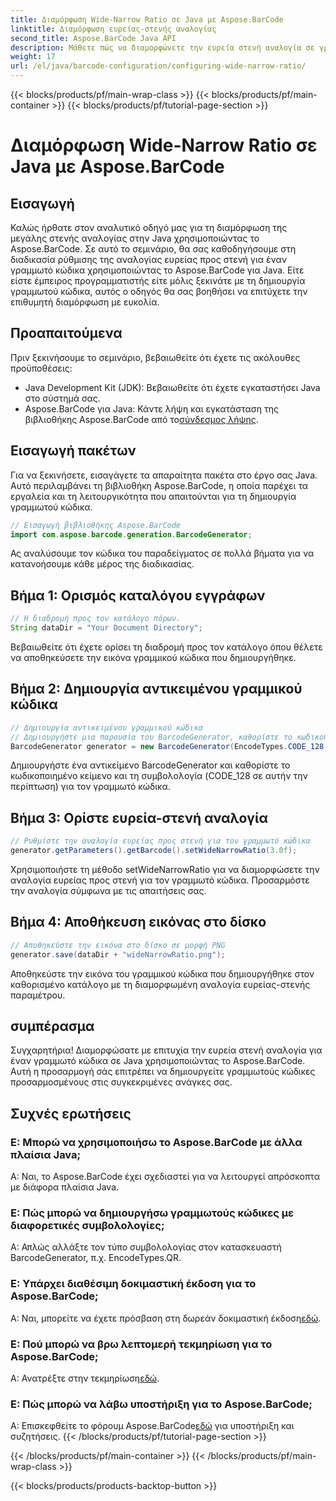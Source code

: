 ```yaml
---
title: Διαμόρφωση Wide-Narrow Ratio σε Java με Aspose.BarCode
linktitle: Διαμόρφωση ευρείας-στενής αναλογίας
second_title: Aspose.BarCode Java API
description: Μάθετε πώς να διαμορφώνετε την ευρεία στενή αναλογία σε γραμμωτούς κώδικες Java χρησιμοποιώντας το Aspose.BarCode. Ακολουθήστε τον βήμα προς βήμα οδηγό μας για απρόσκοπτη προσαρμογή.
weight: 17
url: /el/java/barcode-configuration/configuring-wide-narrow-ratio/
---
```


{{< blocks/products/pf/main-wrap-class >}}
{{< blocks/products/pf/main-container >}}
{{< blocks/products/pf/tutorial-page-section >}}

# Διαμόρφωση Wide-Narrow Ratio σε Java με Aspose.BarCode


## Εισαγωγή

Καλώς ήρθατε στον αναλυτικό οδηγό μας για τη διαμόρφωση της μεγάλης στενής αναλογίας στην Java χρησιμοποιώντας το Aspose.BarCode. Σε αυτό το σεμινάριο, θα σας καθοδηγήσουμε στη διαδικασία ρύθμισης της αναλογίας ευρείας προς στενή για έναν γραμμωτό κώδικα χρησιμοποιώντας το Aspose.BarCode για Java. Είτε είστε έμπειρος προγραμματιστής είτε μόλις ξεκινάτε με τη δημιουργία γραμμωτού κώδικα, αυτός ο οδηγός θα σας βοηθήσει να επιτύχετε την επιθυμητή διαμόρφωση με ευκολία.

## Προαπαιτούμενα

Πριν ξεκινήσουμε το σεμινάριο, βεβαιωθείτε ότι έχετε τις ακόλουθες προϋποθέσεις:

- Java Development Kit (JDK): Βεβαιωθείτε ότι έχετε εγκαταστήσει Java στο σύστημά σας.
-  Aspose.BarCode για Java: Κάντε λήψη και εγκατάσταση της βιβλιοθήκης Aspose.BarCode από το[σύνδεσμος λήψης](https://releases.aspose.com/barcode/java/).

## Εισαγωγή πακέτων

Για να ξεκινήσετε, εισαγάγετε τα απαραίτητα πακέτα στο έργο σας Java. Αυτό περιλαμβάνει τη βιβλιοθήκη Aspose.BarCode, η οποία παρέχει τα εργαλεία και τη λειτουργικότητα που απαιτούνται για τη δημιουργία γραμμωτού κώδικα.

```java
// Εισαγωγή βιβλιοθήκης Aspose.BarCode
import com.aspose.barcode.generation.BarcodeGenerator;
```

Ας αναλύσουμε τον κώδικα του παραδείγματος σε πολλά βήματα για να κατανοήσουμε κάθε μέρος της διαδικασίας.

## Βήμα 1: Ορισμός καταλόγου εγγράφων

```java
// Η διαδρομή προς τον κατάλογο πόρων.
String dataDir = "Your Document Directory";
```

Βεβαιωθείτε ότι έχετε ορίσει τη διαδρομή προς τον κατάλογο όπου θέλετε να αποθηκεύσετε την εικόνα γραμμικού κώδικα που δημιουργήθηκε.

## Βήμα 2: Δημιουργία αντικειμένου γραμμικού κώδικα

```java
// Δημιουργία αντικειμένου γραμμικού κώδικα
// Δημιουργήστε μια παρουσία του BarcodeGenerator, καθορίστε το κωδικοποιημένο κείμενο και τη συμβολολογία στον κατασκευαστή
BarcodeGenerator generator = new BarcodeGenerator(EncodeTypes.CODE_128, "12345678");
```

Δημιουργήστε ένα αντικείμενο BarcodeGenerator και καθορίστε το κωδικοποιημένο κείμενο και τη συμβολολογία (CODE_128 σε αυτήν την περίπτωση) για τον γραμμωτό κώδικα.

## Βήμα 3: Ορίστε ευρεία-στενή αναλογία

```java
// Ρυθμίστε την αναλογία ευρείας προς στενή για τον γραμμωτό κώδικα
generator.getParameters().getBarcode().setWideNarrowRatio(3.0f);
```

Χρησιμοποιήστε τη μέθοδο setWideNarrowRatio για να διαμορφώσετε την αναλογία ευρείας προς στενή για τον γραμμωτό κώδικα. Προσαρμόστε την αναλογία σύμφωνα με τις απαιτήσεις σας.

## Βήμα 4: Αποθήκευση εικόνας στο δίσκο

```java
// Αποθηκεύστε την εικόνα στο δίσκο σε μορφή PNG
generator.save(dataDir + "wideNarrowRatio.png");
```

Αποθηκεύστε την εικόνα του γραμμικού κώδικα που δημιουργήθηκε στον καθορισμένο κατάλογο με τη διαμορφωμένη αναλογία ευρείας-στενής παραμέτρου.

## συμπέρασμα

Συγχαρητήρια! Διαμορφώσατε με επιτυχία την ευρεία στενή αναλογία για έναν γραμμωτό κώδικα σε Java χρησιμοποιώντας το Aspose.BarCode. Αυτή η προσαρμογή σάς επιτρέπει να δημιουργείτε γραμμωτούς κώδικες προσαρμοσμένους στις συγκεκριμένες ανάγκες σας.

## Συχνές ερωτήσεις

### Ε: Μπορώ να χρησιμοποιήσω το Aspose.BarCode με άλλα πλαίσια Java;
Α: Ναι, το Aspose.BarCode έχει σχεδιαστεί για να λειτουργεί απρόσκοπτα με διάφορα πλαίσια Java.

### Ε: Πώς μπορώ να δημιουργήσω γραμμωτούς κώδικες με διαφορετικές συμβολολογίες;
Α: Απλώς αλλάξτε τον τύπο συμβολολογίας στον κατασκευαστή BarcodeGenerator, π.χ. EncodeTypes.QR.

### Ε: Υπάρχει διαθέσιμη δοκιμαστική έκδοση για το Aspose.BarCode;
 Α: Ναι, μπορείτε να έχετε πρόσβαση στη δωρεάν δοκιμαστική έκδοση[εδώ](https://releases.aspose.com/).

### Ε: Πού μπορώ να βρω λεπτομερή τεκμηρίωση για το Aspose.BarCode;
 Α: Ανατρέξτε στην τεκμηρίωση[εδώ](https://reference.aspose.com/barcode/java/).

### Ε: Πώς μπορώ να λάβω υποστήριξη για το Aspose.BarCode;
 Α: Επισκεφθείτε το φόρουμ Aspose.BarCode[εδώ](https://forum.aspose.com/c/barcode/13) για υποστήριξη και συζητήσεις.
{{< /blocks/products/pf/tutorial-page-section >}}

{{< /blocks/products/pf/main-container >}}
{{< /blocks/products/pf/main-wrap-class >}}

{{< blocks/products/products-backtop-button >}}
